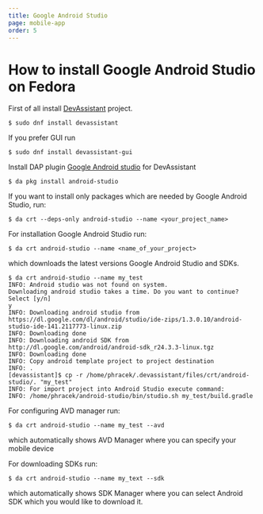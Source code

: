 ```yaml
---
title: Google Android Studio
page: mobile-app
order: 5
---
```


# How to install Google Android Studio on Fedora


First of all install [DevAssistant](https://devassistant.org) project.

```
$ sudo dnf install devassistant
```

If you prefer GUI run

```
$ sudo dnf install devassistant-gui
```

Install DAP plugin [Google Android studio](https://github.com/phracek/dap-google-android-studio) for DevAssistant

```
$ da pkg install android-studio
```

If you want to install only packages which are needed by Google Android Studio, run:

```
$ da crt --deps-only android-studio --name <your_project_name>
```

For installation Google Android Studio run:

```
$ da crt android-studio --name <name_of_your_project>
```

which downloads the latest versions Google Android Studio and SDKs.

```
$ da crt android-studio --name my_test
INFO: Android studio was not found on system.
Downloading android studio takes a time. Do you want to continue?
Select [y/n]
y
INFO: Downloading android studio from https://dl.google.com/dl/android/studio/ide-zips/1.3.0.10/android-studio-ide-141.2117773-linux.zip
INFO: Downloading done
INFO: Downloading android SDK from http://dl.google.com/android/android-sdk_r24.3.3-linux.tgz
INFO: Downloading done
INFO: Copy android template project to project destination
INFO: .
[devassistant]$ cp -r /home/phracek/.devassistant/files/crt/android-studio/. "my_test"
INFO: For import project into Android Studio execute command:
INFO: /home/phracek/android-studio/bin/studio.sh my_test/build.gradle

```

For configuring AVD manager run:
```
$ da crt android-studio --name my_test --avd
```
which automatically shows AVD Manager where you can specify your mobile device

For downloading SDKs run:

```
$ da crt android-studio --name my_text --sdk
```
which automatically shows SDK Manager where you can select Android SDK which you would like to download it.

```

 
